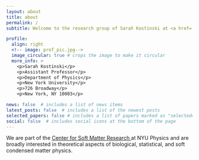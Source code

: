 ```yaml
---
layout: about
title: about
permalink: /
subtitle: Welcome to the research group of Sarah Kostinski at <a href='https://as.nyu.edu/faculty/sarah-kostinski.html'>New York University</a>

profile:
  align: right
  <!-- image: prof_pic.jpg-->
  image_circular: true # crops the image to make it circular
  more_info: > 
    <p>Sarah Kostinski</p>
    <p>Assistant Professor</p>
    <p>Department of Physics</p>
    <p>New York University</p>
    <p>726 Broadway</p> 
    <p>New York, NY 10003</p> 

news: false  # includes a list of news items
latest_posts: false  # includes a list of the newest posts
selected_papers: false # includes a list of papers marked as "selected={true}"
social: false  # includes social icons at the bottom of the page
---
```

<p class="spaced-paragraph"> We are part of the <a href="https://as.nyu.edu/research-centers/csmr.html"> Center for Soft Matter Research </a> at NYU Physics and are broadly interested in theoretical aspects of biological, statistical, and soft condensed matter physics. </p>

<!-- Write your biography here. Tell the world about yourself. Link to your favorite [subreddit](http://reddit.com). You can put a picture in, too. The code is already in, just name your picture `prof_pic.jpg` and put it in the `img/` folder. -->

<!-- Put your address / P.O. box / other info right below your picture. You can also disable any of these elements by editing `profile` property of the YAML header of your `_pages/about.md`. Edit `_bibliography/papers.bib` and Jekyll will render your [publications page](/al-folio/publications/) automatically. -->

<!-- Link to your social media connections, too. This theme is set up to use [Font Awesome icons](https://fontawesome.com/) and [Academicons](https://jpswalsh.github.io/academicons/), like the ones below. Add your Facebook, Twitter, LinkedIn, Google Scholar, or just disable all of them. -->
